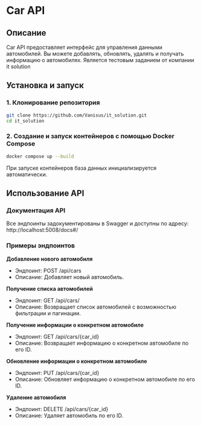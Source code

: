 # Car API

## Описание
Car API предоставляет интерфейс для управления данными автомобилей. Вы можете добавлять, обновлять, удалять и получать информацию о автомобилях.
Является тестовым заданием от компании it solution

## Установка и запуск

### 1. Клонирование репозитория
```sh
git clone https://github.com/Vanisus/it_solution.git
cd it_solution
```

### 2. Создание и запуск контейнеров с помощью Docker Compose
```sh
docker compose up --build
```
При запуске контейнеров база данных инициализируется автоматически.

## Использование API

### Документация API

Все эндпоинты задокументированы в Swagger и доступны по адресу:
http://localhost:5008/docs#/

### Примеры эндпоинтов

**Добавление нового автомобиля**
- Эндпоинт: POST /api/cars
- Описание: Добавляет новый автомобиль.

**Получение списка автомобилей**
- Эндпоинт: GET /api/cars/
- Описание: Возвращает список автомобилей с возможностью фильтрации и пагинации.

**Получение информации о конкретном автомобиле**
- Эндпоинт: GET /api/cars/{car_id}
- Описание: Возвращает информацию о конкретном автомобиле по его ID.

**Обновление информации о конкретном автомобиле**
- Эндпоинт: PUT /api/cars/{car_id}
- Описание: Обновляет информацию о конкретном автомобиле по его ID.

**Удаление автомобиля**
- Эндпоинт: DELETE /api/cars/{car_id}
- Описание: Удаляет автомобиль по его ID.
